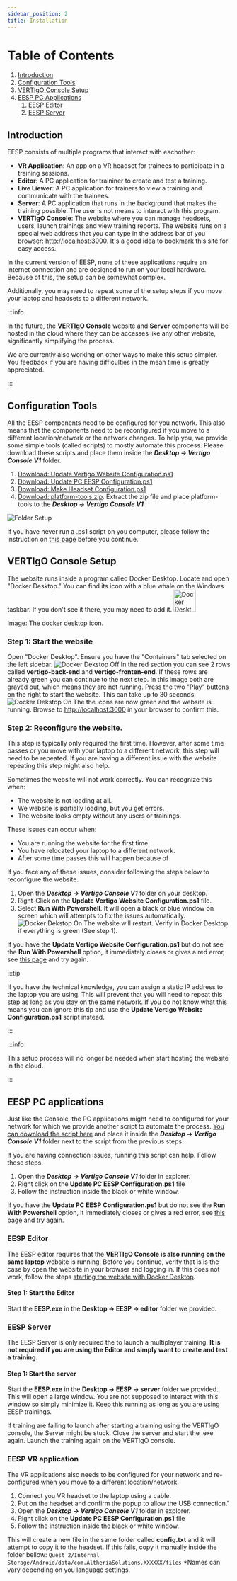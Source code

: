```yaml
---
sidebar_position: 2
title: Installation
---
```


# Table of Contents
1. [Introduction](#introduction)
2. [Configuration Tools](#configuration-tools)
3. [VERTIgO Console Setup](#vertigo-console-setup)
4. [EESP PC Applications](#eesp-pc-applications)
   1. [EESP Editor](#eesp-editor)
   2. [EESP Server](#eesp-server)

## Introduction
EESP consists of multiple programs that interact with eachother:
- **VR Application**: An app on a VR headset for trainees to participate in a training sessions.
- **Editor**: A PC application for traininer to create and test a training.
- **Live Liewer**: A PC application for trainers to view a training and communicate with the trainees.
- **Server**: A PC application that runs in the background that makes the training possible. The user is not means to interact with this program.
- **VERTIgO Console**: The website where you can manage headsets, users, launch trainings and view training reports. The website runs on a special web address that you can type in the address bar of you browser: [http://localhost:3000](http://localhost:3000). It's a good idea to bookmark this site for easy access.


In the current version of EESP, none of these applications require an internet connection and are designed to run on your local hardware. Because of this, the setup can be somewhat complex.

Additionally, you may need to repeat some of the setup steps if you move your laptop and headsets to a different network.

:::info

In the future, the **VERTIgO Console** website and **Server** components will be hosted in the cloud where they can be accesses like any other website, significantly simplifying the process.

We are currently also working on other ways to make this setup simpler. You feedback if you are having difficulties in the mean time is greatly appreciated.

:::

## Configuration Tools
All the EESP components need to be configured for you network. This also means that the components need to be reconfigured if you move to a different location/network or the network changes.
To help you, we provide some simple tools (called scripts) to mostly automate this process.
Please download these scripts and place them inside the ***Desktop → Vertigo Console V1*** folder.
1. <a target="_blank" href="/downloads/Update-Vertigo-Website-Configuration.ps1" download='Update Vertigo Website Configuration.ps1'>Download: Update Vertigo Website Configuration.ps1</a>
2. <a target="_blank" href="/downloads/Update-PC-EESP-Configuration.ps1" download='Update PC EESP Configuration.ps1'>Download: Update PC EESP Configuration.ps1</a>
3. <a target="_blank" href="/downloads/Make-Headset-Configuration.ps1" download='Make Headset Configuration.ps1'>Download: Make Headset Configuration.ps1</a>
4. <a target="_blank" href="/downloads/platform-tools.zip" download='platform-tools.zip'>Download: platform-tools.zip</a>. Extract the zip file and place platform-tools to the ***Desktop → Vertigo Console V1***

![Folder Setup](/img/folder-setup.png)

If you have never run a .ps1 script on you computer, please follow the instruction on [this page](/docs/general/troubleshooting/allow-powershell) before you continue.

## VERTIgO Console Setup
The website runs inside a program called Docker Desktop. Locate and open "Docker Desktop." You can find its icon with a blue whale on the Windows taskbar. If you don't see it there, you may need to add it.
<img src="/img/docker-desktop-icon.png" alt="Docker Desktop Icon" width="50"/>

Image: The docker desktop icon.

### <a name="console-step-1"></a>Step 1: Start the website
Open "Docker Desktop". Ensure you have the "Containers" tab selected on the left sidebar.
![Docker Dekstop Off](/img/docker-desktop-off.png)
In the red section you can see 2 rows called **vertigo-back-end** and **vertigo-fronten-end**. If these rows are already green you can continue to the next step. In this image both are grayed out, which means they are not running. Press the two "Play" buttons on the right to start the website. This can take up to 30 seconds.
![Docker Dekstop On](/img/docker-desktop-on.png)
The the icons are now green and the website is running. Browse to [http://localhost:3000](http://localhost:3000) in your browser to confirm this.

### Step 2: Reconfigure the website.
This step is typically only required the first time. However, after some time passes or you move with your laptop to a different network, this step will need to be repeated. If you are having a different issue with the website repeating this step might also help.

Sometimes the website will not work correctly. You can recognize this when:

- The website is not loading at all.
- We website is partially loading, but you get errors.
- The website looks empty without any users or trainings.

These issues can occur when:

- You are running the website for the first time.
- You have relocated your laptop to a different network.
- After some time passes this will happen because of  

If you face any of these issues, consider following the steps below to reconfigure the website.

1. Open the ***Desktop → Vertigo Console V1*** folder on your desktop.
2. Right-Click on the **Update Vertigo Website Configuration.ps1** file. 
3. Select **Run With Powershell**. It will open a black or blue window on screen which will attempts to fix the issues automatically. 
![Docker Dekstop On](/img/update-vertigo-website-configuration.png)
The website will restart. Verify in Docker Desktop if everything is green (See step 1).

If you have the **Update Vertigo Website Configuration.ps1** but do not see the **Run With Powershell** option, it immediately closes or gives a red error, see [this page](/docs/general/troubleshooting/allow-powershell) and try again.


:::tip

If you have the technical knowledge, you can assign a static IP address to the laptop you are using. This will prevent that you will need to repeat this step as long as you stay on the same network. 
If you do not know what this means you can ignore this tip and use the **Update Vertigo Website Configuration.ps1** script instead.

:::


:::info

This setup process will no longer be needed when start hosting the website in the cloud.

:::


## EESP PC applications
Just like the Console, the PC applications might need to configured for your network for which we provide another script to automate the process. <a target="_blank" href="/downloads/Update-PC-EESP-Configuration.ps1" download='Update PC EESP Configuration.ps1'>You can download the script here</a> and place it inside the ***Desktop → Vertigo Console V1*** folder next to the script from the previous steps.

If you are having connection issues, running this script can help. Follow these steps.
1. Open the ***Desktop → Vertigo Console V1*** folder in explorer.
2. Right click on the **Update PC EESP Configuration.ps1** file
3. Follow the instruction inside the black or white window.

If you have the **Update PC EESP Configuration.ps1** but do not see the **Run With Powershell** option, it immediately closes or gives a red error, see [this page](/docs/general/troubleshooting/allow-powershell) and try again.

### EESP Editor
The EESP editor requires that the **VERTIgO Console is also running on the same laptop** website is running. Before you continue, verify that is is the case by open the website in your browser and logging in. If this does not work, follow the steps [starting the website with Docker Desktop](#step-1-start-the-website).

#### Step 1: Start the Editor
Start the **EESP.exe** in the **Desktop → EESP → editor** folder we provided.

### EESP Server
The EESP Server is only required the to launch a multiplayer training. **It is not required if you are using the Editor and simply want to create and test a training.**
#### Step 1: Start the server
Start the **EESP.exe** in the **Desktop → EESP → server** folder we provided.
This will open a large window. You are not supposed to interact with this window so simply minimize it.
Keep this running as long as you are using EESP trainings. 

If training are failing to launch after starting a training using the VERTIgO console, the Server might be stuck. Close the server and start the .exe again. Launch the training again on the VERTIgO console.

### EESP VR application
The VR applications also needs to be configured for your network and re-configured when you move to a different location/network.
1. Connect you VR headset to the laptop using a cable.
2. Put on the headset and confirm the popup to allow the USB connection."
3. Open the ***Desktop → Vertigo Console V1*** folder in explorer.
4. Right click on the **Update PC EESP Configuration.ps1** file
5. Follow the instruction inside the black or white window.
 
This will create a new file in the same folder called **config.txt** and it will attempt to copy it to the headset. If this fails, copy it manually inside the folder bellow:
`Quest 2/Internal Storage/Android/data/com.AltheriaSolutions.XXXXXX/files`
*Names can vary depending on you language settings.